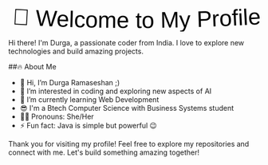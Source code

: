 <p align="center">
  <svg viewBox="0 0 500 60">
    <text x="0" y="45" font-size="45" font-family="Arial, Helvetica, sans-serif" fill="black">
      <textPath href="#text-path" id="text">
        🌟 Welcome to My Profile! 🌟
      </textPath>
    </text>
    <path id="text-path" fill="none" d="M0,45 Q250,60 500,45" />
    <animate xlink:href="#text" attributeName="startOffset" from="0%" to="100%" dur="5s" fill="freeze" repeatCount="indefinite" />
  </svg>
</p>
Hi there! I'm Durga, a passionate coder from India. I love to explore new technologies and build amazing projects.

##🔥 About Me
- 👋 Hi, I’m Durga Ramaseshan ;)
- 👀 I’m interested in coding and exploring new aspects of AI
- 📖 I’m currently learning Web Development
- 😎 I'm a Btech Computer Science with Business Systems student
- 👧🏼 Pronouns: She/Her
- ⚡ Fun fact: Java is simple but powerful 😉

Thank you for visiting my profile! Feel free to explore my repositories and connect with me. Let's build something amazing together!

<!---
R-Durg4/R-Durg4 is a ✨ special ✨ repository because its `README.md` (this file) appears on your GitHub profile.
You can click the Preview link to take a look at your changes.
--->
